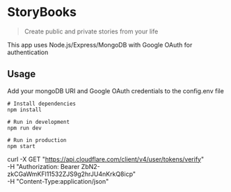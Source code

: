 # StoryBooks

> Create public and private stories from your life

This app uses Node.js/Express/MongoDB with Google OAuth for authentication

## Usage

Add your mongoDB URI and Google OAuth credentials to the config.env file

```
# Install dependencies
npm install

# Run in development
npm run dev

# Run in production
npm start
```

curl -X GET "https://api.cloudflare.com/client/v4/user/tokens/verify" \
 -H "Authorization: Bearer ZbN2-zkCGaWmKFl11532ZJS9g2hrJU4nKrkQ8icp" \
 -H "Content-Type:application/json"
